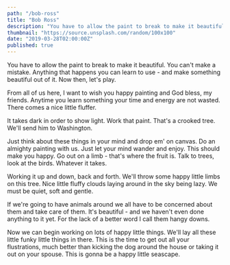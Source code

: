```yaml
---
path: "/bob-ross"
title: "Bob Ross"
description: "You have to allow the paint to break to make it beautiful. You can't make a mistake. Anything that happens you can learn to use - and make something beautiful out of it. Now then, let's play..."
thumbnail: "https://source.unsplash.com/random/100x100"
date: "2019-03-28T02:00:00Z"
published: true
---
```


You have to allow the paint to break to make it beautiful. You can't make a mistake. Anything that happens you can learn to use - and make something beautiful out of it. Now then, let's play.

From all of us here, I want to wish you happy painting and God bless, my friends. Anytime you learn something your time and energy are not wasted. There comes a nice little fluffer.

It takes dark in order to show light. Work that paint. That's a crooked tree. We'll send him to Washington.

Just think about these things in your mind and drop em' on canvas. Do an almighty painting with us. Just let your mind wander and enjoy. This should make you happy. Go out on a limb - that's where the fruit is. Talk to trees, look at the birds. Whatever it takes.

Working it up and down, back and forth. We'll throw some happy little limbs on this tree. Nice little fluffy clouds laying around in the sky being lazy. We must be quiet, soft and gentle.

If we're going to have animals around we all have to be concerned about them and take care of them. It's beautiful - and we haven't even done anything to it yet. For the lack of a better word I call them hangy downs.

Now we can begin working on lots of happy little things. We'll lay all these little funky little things in there. This is the time to get out all your flustrations, much better than kicking the dog around the house or taking it out on your spouse. This is gonna be a happy little seascape.

